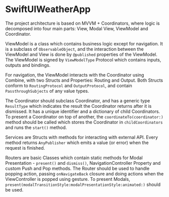 # SwiftUIWeatherApp

The project  architecture is based on MVVM + Coordinators, where logic is decomposed into four main parts: View, Modal View, ViewModel and Coordinator. 

ViewModel is a class which contains business logic except for navigation. It is a subclass of `ObservableObject`, and the interaction between the ViewModel and View is done by `@published` properties of the ViewModel. The ViewModel is signed by `ViewModelType` Protocol which contains inputs, outputs and bindings. 

For navigation, the ViewModel interacts with the Coordinator using Combine, with two Structs and Properties: Routing and Output. Both Structs conform to `RoutingProtocol` and `OutputProtocol`, and contain `PassthroughSubjects` of any value types. 

The Coordinator should subclass Coordinator, and has a generic type `ResultType` which indicates the result the Coordinator returns after it is dismissed. It has a unique identifier and a dictionary of child Coordinators. To present a Coordinator on top of another, the `coordinateTo(coordinator:)` method should be called which stores the Coordinator in `childCoordinators` and runs the `start()` method. 

Services are Structs with methods for interacting with external API. Every method returns `AnyPublisher` which emits a value (or error) when the request is finished. 

Routers are basic Classes which contain static methods for Modal Presentation - `present()` and `dismiss()`, NavigationController Property and custom Push and Pop methods. The Router should be used to handle popping action, passing `onNavigateBack` closure and doing actions when the ViewController is popped using gesture. To present Modals, `present(modalTransitionStyle:modalPresentationStyle:animated:)` should be used.
